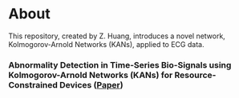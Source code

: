 # About
This repository, created by Z. Huang, introduces a novel network, Kolmogorov-Arnold Networks (KANs), applied to ECG data.

### Abnormality Detection in Time-Series Bio-Signals using Kolmogorov-Arnold Networks (KANs) for Resource-Constrained Devices ([Paper](https://www.medrxiv.org/content/10.1101/2024.06.04.24308428v2))
